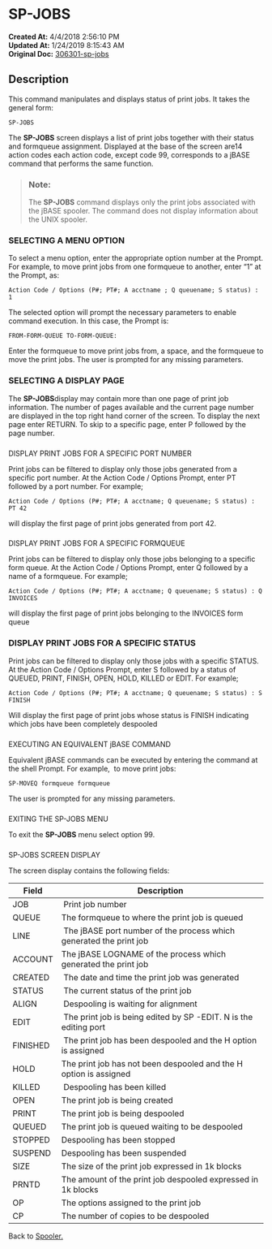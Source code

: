 # SP-JOBS 

**Created At:** 4/4/2018 2:56:10 PM  
**Updated At:** 1/24/2019 8:15:43 AM  
**Original Doc:** [306301-sp-jobs](https://docs.jbase.com/44205-spooler/306301-sp-jobs)  


## Description 

This command manipulates and displays status of print jobs. It takes the general form:

```
SP-JOBS
```

The **SP-JOBS** screen displays a list of print jobs together with their status and formqueue assignment. Displayed at the base of the screen are14 action codes each action code, except code 99, corresponds to a jBASE command that performs the same function.


> ### Note: 
> 
> The **SP-JOBS** command displays only the print jobs associated with the jBASE spooler. The command does not display information about the UNIX spooler.


### 


### SELECTING A MENU OPTION

To select a menu option, enter the appropriate option number at the Prompt. For example, to move print jobs from one formqueue to another, enter “1” at the Prompt, as:

```
Action Code / Options (P#; PT#; A acctname ; Q queuename; S status) : 1
```

The selected option will prompt the necessary parameters to enable command execution. In this case, the Prompt is:

```
FROM-FORM-QUEUE TO-FORM-QUEUE:
```

Enter the formqueue to move print jobs from, a space, and the formqueue to move the print jobs. The user is prompted for any missing parameters.

### 


### SELECTING A DISPLAY PAGE

The **SP-JOBS**display may contain more than one page of print job information. The number of pages available and the current page number are displayed in the top right hand corner of the screen. To display the next page enter RETURN. To skip to a specific page, enter P followed by the page number.

### 
DISPLAY PRINT JOBS FOR A SPECIFIC PORT NUMBER

Print jobs can be filtered to display only those jobs generated from a specific port number. At the Action Code / Options Prompt, enter PT followed by a port number. For example;

```
Action Code / Options (P#; PT#; A acctname; Q queuename; S status) : PT 42
```

will display the first page of print jobs generated from port 42.

### 
DISPLAY PRINT JOBS FOR A SPECIFIC FORMQUEUE

Print jobs can be filtered to display only those jobs belonging to a specific form queue. At the Action Code / Options Prompt, enter Q followed by a name of a formqueue. For example;

```
Action Code / Options (P#; PT#; A acctname; Q queuename; S status) : Q INVOICES
```

will display the first page of print jobs belonging to the INVOICES form queue



### DISPLAY PRINT JOBS FOR A SPECIFIC STATUS

Print jobs can be filtered to display only those jobs with a specific STATUS. At the Action Code / Options Prompt, enter S followed by a status of QUEUED, PRINT, FINISH, OPEN, HOLD, KILLED or EDIT. For example;

```
Action Code / Options (P#; PT#; A acctname; Q queuename; S status) : S FINISH
```

Will display the first page of print jobs whose status is FINISH indicating which jobs have been completely despooled

### 
EXECUTING AN EQUIVALENT jBASE COMMAND

Equivalent jBASE commands can be executed by entering the command at the shell Prompt. For example,  to move print jobs:

```
SP-MOVEQ formqueue formqueue
```

The user is prompted for any missing parameters.

### 
EXITING THE SP-JOBS MENU

To exit the **SP-JOBS** menu select option 99.

### 
SP-JOBS SCREEN DISPLAY

The screen display contains the following fields:


| Field<br> | Description<br> |
| --- | --- |
| JOB<br> |  Print job number<br> |
| QUEUE<br> | The formqueue to where the print job is queued<br> |
| LINE<br> |  The jBASE port number of the process which generated the print job<br> |
| ACCOUNT<br> | The jBASE LOGNAME of the process which generated the print job<br> |
| CREATED<br> |  The date and time the print job was generated<br> |
| STATUS<br> |  The current status of the print job<br> |
| ALIGN<br> |  Despooling is waiting for alignment<br> |
| EDIT<br> |  The print job is being edited by SP -EDIT. N is the editing port<br> |
| FINISHED<br> |  The print job has been despooled and the H option is assigned<br> |
| HOLD<br> | The print job has not been despooled and the H option is assigned<br> |
| KILLED<br> |  Despooling has been killed<br> |
| OPEN<br> | The print job is being created<br> |
| PRINT<br> | The print job is being despooled<br> |
| QUEUED<br> | The print job is queued waiting to be despooled<br> |
| STOPPED<br> | Despooling has been stopped<br> |
| SUSPEND<br> | Despooling has been suspended<br> |
| SIZE<br> | The size of the print job expressed in 1k blocks<br> |
| PRNTD<br> | The amount of the print job despooled expressed in 1k blocks<br> |
| OP<br> | The options assigned to the print job<br> |
| CP<br> | The number of copies to be despooled<br> |




Back to [Spooler.](jbase-spooler)
